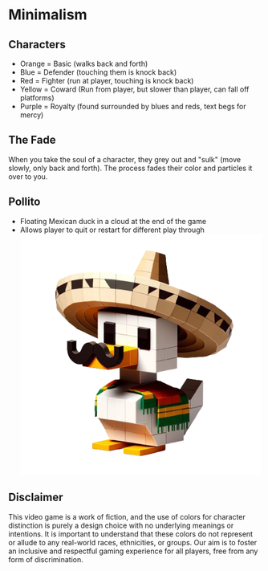 # Minimalism
## Characters
- Orange = Basic (walks back and forth)
- Blue = Defender (touching them is knock back)
- Red = Fighter (run at player, touching is knock back)
- Yellow = Coward (Run from player, but slower than player, can fall off platforms)
- Purple = Royalty (found surrounded by blues and reds, text begs for mercy)

## The Fade
When you take the soul of a character, they grey out and "sulk" (move slowly, only back and forth). The process fades their color and particles it over to you.

## Pollito
- Floating Mexican duck in a cloud at the end of the game
- Allows player to quit or restart for different play through
![POLLITO PICTURED](/Assets/Images/pollito.png)

## Disclaimer

This video game is a work of fiction, and the use of colors for character distinction is purely a design choice with no underlying meanings or intentions. It is important to understand that these colors do not represent or allude to any real-world races, ethnicities, or groups. Our aim is to foster an inclusive and respectful gaming experience for all players, free from any form of discrimination.